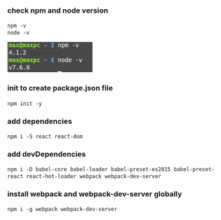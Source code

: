 ### check npm and node version        
```
npm -v       
node -v      
```                             
![version](img/node-version.png)                   
             
### init to create package.json file   
```
npm init -y
```       
     
### add dependencies          
```
npm i -S react react-dom
```          
           
### add devDependencies            
```
npm i -D babel-core babel-loader babel-preset-es2015 babel-preset-react react-hot-loader webpack webpack-dev-server
```           
        
### install webpack and webpack-dev-server globally        
```
npm i -g webpack webpack-dev-server
```         
         

